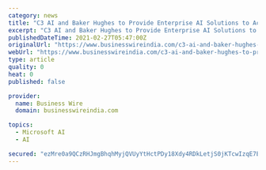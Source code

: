 ```yaml
---
category: news
title: "C3 AI and Baker Hughes to Provide Enterprise AI Solutions to Accelerate PETRONAS Digital Transformation Program"
excerpt: "C3 AI and Baker Hughes to Provide Enterprise AI Solutions to Accelerate PETRONAS Digital Transformation Program"
publishedDateTime: 2021-02-27T05:47:00Z
originalUrl: "https://www.businesswireindia.com/c3-ai-and-baker-hughes-to-provide-enterprise-ai-solutions-to-accelerate-petronas-digital-transformation-program-71769.html"
webUrl: "https://www.businesswireindia.com/c3-ai-and-baker-hughes-to-provide-enterprise-ai-solutions-to-accelerate-petronas-digital-transformation-program-71769.html"
type: article
quality: 0
heat: 0
published: false

provider:
  name: Business Wire
  domain: businesswireindia.com

topics:
  - Microsoft AI
  - AI

secured: "ezMre0a9QCzRHJmgBhqhMyjQVUyYtHctPDy18Xdy4RDkLetjS0jKTcwIzqE7E1sGsoTIeEe0WL3UXoAESNsj0dsBRTfTtH5TLrt6Sstu7NF/AAwyN9ffpevfW13vYhh4xEr6GzLv87lGug9ppsZ8fFH4DCaL5RvnJ5UwtyGoeIez7eW98GPMerVgKGiPNqyn8klppDfvDJ44CXPGU2hvO3r1EXVXetrnHbl/hH9LkRcDTcNj6Hj1xZjc7NgZvaSiY68baOHNK/UjJy2ToFmua0/KgS3z6hEChEaVj+zFcX9uysQtWWkKzrpsSBDUaouglWorRv4yHavb8PNwF1FZSV3Ll9r7c4bU/fcN/i77MFE=;raxvhFyIe61sWg2c7/ZwmA=="
---
```


